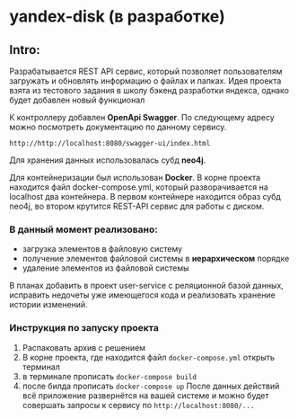 # yandex-disk (в разработке)
## Intro:
Разрабатывается REST API сервис, который позволяет пользователям загружать и обновлять информацию о файлах и папках.
Идея проекта взята из тестового задания в школу бэкенд разработки яндекса, однако будет добавлен новый функционал

К контроллеру добавлен **OpenApi Swagger**. По следующему адресу можно посмотреть документацию по данному сервису.
```
http://http://localhost:8080/swagger-ui/index.html
```
Для хранения данных использовалась субд **neo4j**.

Для контейнеризации был использован **Docker**.
В корне проекта находится файл docker-compose.yml,
который разворачивается на localhost два контейнера.
В первом контейнере находится образ субд neo4j,
во втором крутится REST-API сервис для работы с диском.

### В данный момент реализовано:
- загрузка элементов в файловую систему
- получение элементов файловой системы в **иерархическом** порядке
- удаление элементов из файловой системы

В планах добавить в проект user-service с реляционной базой данных, исправить
недочеты уже имеющегося кода и реализовать хранение истории изменений.

### Инструкция по запуску проекта
1. Распаковать архив с решением
2. В корне проекта, где находится файл ```docker-compose.yml``` открыть терминал
3. в терминале прописать ```docker-compose build```
4. после билда прописать ```docker-compose up```
   После данных действий всё приложение развернётся на вашей системе и
можно будет совершать запросы к сервису по ```http://localhost:8080/...```

